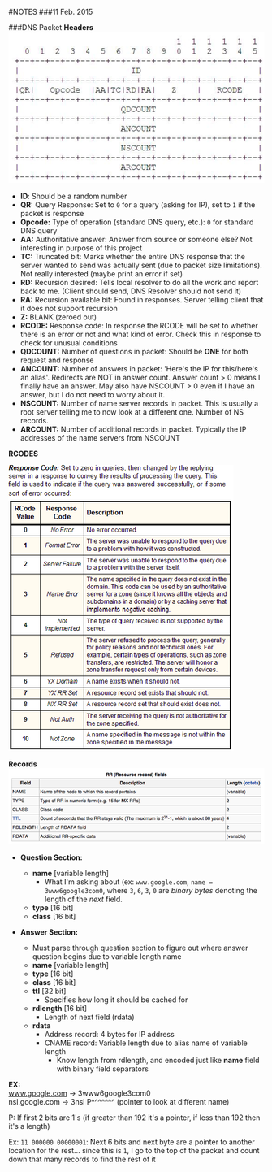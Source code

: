 #NOTES
###11 Feb. 2015

###DNS Packet
**Headers**
![Headers](./img/header.jpg)

* **ID**: Should be a random number
* **QR:** Query Response: Set to `0` for a query (asking for IP), set to `1` if the packet is response
* **Opcode:** Type of operation (standard DNS query, etc.): `0` for standard DNS query
* **AA:** Authoritative answer: Answer from source or someone else? Not interesting in purpose of this project
* **TC:** Truncated bit: Marks whether the entire DNS response that the server wanted to send was actually sent (due to packet size limitations). Not really interested (maybe print an error if set)
* **RD:** Recursion desired: Tells local resolver to do all the work and report back to me. (Client should send, DNS Resolver should not send it)
* **RA:** Recursion available bit: Found in responses. Server telling client that it does not support recursion
* **Z:** BLANK (zeroed out)
* **RCODE:** Response code: In response the RCODE will be set to whether there is an error or not and what kind of error. Check this in response to check for unusual conditions
* **QDCOUNT:** Number of questions in packet: Should be **ONE** for both request and response
* **ANCOUNT:** Number of answers in packet: 'Here's the IP for this/here's an alias'. Redirects are NOT in answer count. Answer count > 0 means I finally have an answer. May also have NSCOUNT > 0 even if I have an answer, but I do not need to worry about it.
* **NSCOUNT:** Number of name server records in packet. This is usually a root server telling me to now look at a different one. Number of NS records.
* **ARCOUNT:** Number of additional records in packet. Typically the IP addresses of the name servers from NSCOUNT

**RCODES**

![RCODES](./img/rcodes.png)

**Records**
![Record](./img/resource_record.png)

* **Question Section:**
    * **name** [variable length]
        * What I'm asking about (ex: `www.google.com`, `name = 3www6google3com0`, where `3`, `6`, `3`, `0` are *binary bytes* denoting the length of the *next* field.
    * **type** [16 bit]
    * **class** [16 bit]


* **Answer Section:**
    * Must parse through question section to figure out where answer question begins due to variable length name
    * **name** [variable length]
    * **type** [16 bit]
    * **class** [16 bit]
    * **ttl** [32 bit]
        * Specifies how long it should be cached for
    * **rdlength** [16 bit]
        * Length of next field (rdata)
    * **rdata**
        * Address record: 4 bytes for IP address
        * CNAME record: Variable length due to alias name of variable length
            * Know length from rdlength, and encoded just like **name** field with binary field separators


**EX:** <br>
www.google.com -> 3www6google3com0 <br>
nsl.google.com -> 3nsl P^^^^^^^ (pointer to look at different name)

P: If first 2 bits are 1's (if greater than 192 it's a pointer, if less than 192 then it's a length)

Ex: `11 000000 00000001`: Next 6 bits and next byte are a pointer to another location for the rest... since this is `1`, I go to the top of the packet and count down that many records to find the rest of it

